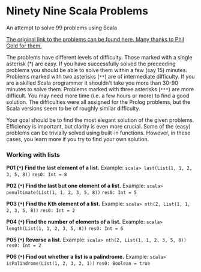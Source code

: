 # Ninety Nine Scala Problems
An attempt to solve 99 problems using Scala

[The original link to the problems can be found here. Many thanks to Phil Gold for them.](http://aperiodic.net/phil/scala/s-99/)

The problems have different levels of difficulty. Those marked with a single asterisk (*) are easy. If you have successfully solved the preceeding problems you should be able to solve them within a few (say 15) minutes. Problems marked with two asterisks (`**`) are of intermediate difficulty. If you are a skilled Scala programmer it shouldn't take you more than 30-90 minutes to solve them. Problems marked with three asterisks (`***`) are more difficult. You may need more time (i.e. a few hours or more) to find a good solution. The difficulties were all assigned for the Prolog problems, but the Scala versions seem to be of roughly similar difficulty.

Your goal should be to find the most elegant solution of the given problems. Efficiency is important, but clarity is even more crucial. Some of the (easy) problems can be trivially solved using built-in functions. However, in these cases, you learn more if you try to find your own solution.

### Working with lists

**P01 (`*`) Find the last element of a list.**
Example:
```scala> last(List(1, 1, 2, 3, 5, 8))```
```res0: Int = 8```

**P02 (`*`) Find the last but one element of a list.**
Example:
```scala> penultimate(List(1, 1, 2, 3, 5, 8))```
```res0: Int = 5```

**P03 (`*`) Find the Kth element of a list.**
Example:
```scala> nth(2, List(1, 1, 2, 3, 5, 8))```
```res0: Int = 2```

**P04 (`*`) Find the number of elements of a list.**
Example:
```scala> length(List(1, 1, 2, 3, 5, 8))```
```res0: Int = 6```

**P05 (`*`) Reverse a list.**
Example:
```scala> nth(2, List(1, 1, 2, 3, 5, 8))```
```res0: Int = 2```

**P06 (`*`) Find out whether a list is a palindrome.**
Example:
```scala> isPalindrome(List(1, 2, 3, 2, 1))```
```res0: Boolean = true```